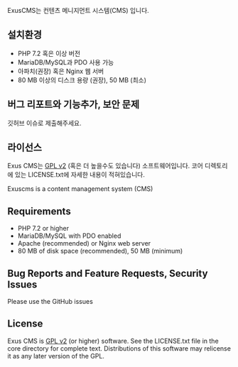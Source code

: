 ExusCMS는 컨텐츠 메니지먼트 시스템(CMS) 입니다.

설치환경
--------
- PHP 7.2 혹은 이상 버전
- MariaDB/MySQL과 PDO 사용 가능
- 아파치(권장) 혹은 Nginx 웹 서버
- 80 MB 이상의 디스크 용량 (권장), 50 MB (최소)


버그 리포트와 기능추가, 보안 문제
-------------------------------
깃허브 이슈로 제출해주세요.



라이선스
-------
Exus CMS는 [GPL v2](http://www.gnu.org/licenses/gpl-2.0.html) (혹은 더 높을수도 있습니다) 소프트웨어입니다. 코어 디렉토리에 있는 LICENSE.txt에 자세한 내용이 적혀있습니다.



Exuscms is a content management system (CMS)

Requirements
------------
- PHP 7.2 or higher
- MariaDB/MySQL with PDO enabled
- Apache (recommended) or Nginx web server
- 80 MB of disk space (recommended), 50 MB (minimum)

Bug Reports and Feature Requests, Security Issues
-------------------------------------------------
Please use the GitHub issues

License
-------
Exus CMS is [GPL v2](http://www.gnu.org/licenses/gpl-2.0.html) (or higher) software. See the LICENSE.txt file in the core directory for complete text. Distributions of this software may relicense it as any later version of the GPL.
